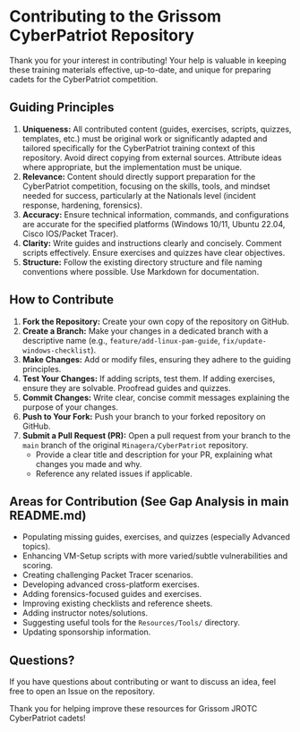 # Contributing to the Grissom CyberPatriot Repository

Thank you for your interest in contributing! Your help is valuable in keeping these training materials effective, up-to-date, and unique for preparing cadets for the CyberPatriot competition.

## Guiding Principles

1.  **Uniqueness:** All contributed content (guides, exercises, scripts, quizzes, templates, etc.) must be original work or significantly adapted and tailored specifically for the CyberPatriot training context of this repository. Avoid direct copying from external sources. Attribute ideas where appropriate, but the implementation must be unique.
2.  **Relevance:** Content should directly support preparation for the CyberPatriot competition, focusing on the skills, tools, and mindset needed for success, particularly at the Nationals level (incident response, hardening, forensics).
3.  **Accuracy:** Ensure technical information, commands, and configurations are accurate for the specified platforms (Windows 10/11, Ubuntu 22.04, Cisco IOS/Packet Tracer).
4.  **Clarity:** Write guides and instructions clearly and concisely. Comment scripts effectively. Ensure exercises and quizzes have clear objectives.
5.  **Structure:** Follow the existing directory structure and file naming conventions where possible. Use Markdown for documentation.

## How to Contribute

1.  **Fork the Repository:** Create your own copy of the repository on GitHub.
2.  **Create a Branch:** Make your changes in a dedicated branch with a descriptive name (e.g., `feature/add-linux-pam-guide`, `fix/update-windows-checklist`).
3.  **Make Changes:** Add or modify files, ensuring they adhere to the guiding principles.
4.  **Test Your Changes:** If adding scripts, test them. If adding exercises, ensure they are solvable. Proofread guides and quizzes.
5.  **Commit Changes:** Write clear, concise commit messages explaining the purpose of your changes.
6.  **Push to Your Fork:** Push your branch to your forked repository on GitHub.
7.  **Submit a Pull Request (PR):** Open a pull request from your branch to the `main` branch of the original `Minagera/CyberPatriot` repository.
    -   Provide a clear title and description for your PR, explaining what changes you made and why.
    -   Reference any related issues if applicable.

## Areas for Contribution (See Gap Analysis in main README.md)

-   Populating missing guides, exercises, and quizzes (especially Advanced topics).
-   Enhancing VM-Setup scripts with more varied/subtle vulnerabilities and scoring.
-   Creating challenging Packet Tracer scenarios.
-   Developing advanced cross-platform exercises.
-   Adding forensics-focused guides and exercises.
-   Improving existing checklists and reference sheets.
-   Adding instructor notes/solutions.
-   Suggesting useful tools for the `Resources/Tools/` directory.
-   Updating sponsorship information.

## Questions?

If you have questions about contributing or want to discuss an idea, feel free to open an Issue on the repository.

Thank you for helping improve these resources for Grissom JROTC CyberPatriot cadets!
